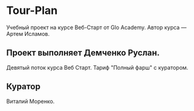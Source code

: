 # Tour-Plan

Учебный проект на курсе Веб-Старт от Glo Academy.
Автор курса — Артем Исламов.

## Проект выполняет Демченко Руслан.

Девятый поток курса Веб Старт. Тариф "Полный фарш" с куратором.

## Куратор

Виталий Моренко.
